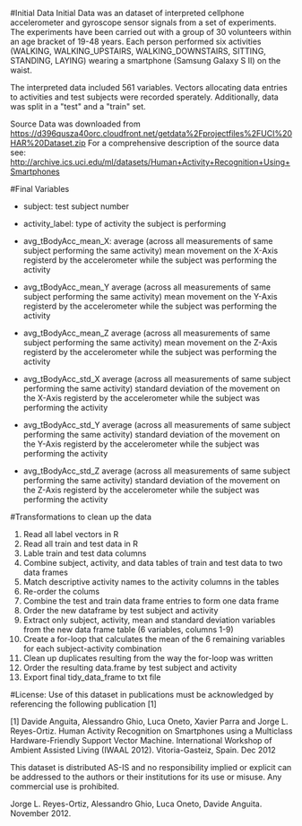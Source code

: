 #Initial Data
Initial Data was an dataset of interpreted cellphone accelerometer and gyroscope sensor signals from a set of experiments. The experiments have been carried out with a group of 30 volunteers within an age bracket of 19-48 years. Each person performed six activities (WALKING, WALKING_UPSTAIRS, WALKING_DOWNSTAIRS, SITTING, STANDING, LAYING) wearing a smartphone (Samsung Galaxy S II) on the waist.

The interpreted data included 561 variables. Vectors allocating data entries to activities and test subjects were recorded sperately. Additionally, data was split in a "test" and a "train" set.

Source Data was downloaded from https://d396qusza40orc.cloudfront.net/getdata%2Fprojectfiles%2FUCI%20HAR%20Dataset.zip 
For a comprehensive description of the source data see: http://archive.ics.uci.edu/ml/datasets/Human+Activity+Recognition+Using+Smartphones 

#Final Variables
- subject: 
test subject number

- activity_label:
type of activity the subject is performing

- avg_tBodyAcc_mean_X:
average (across all measurements of same subject performing the same activity) mean movement on the X-Axis registerd by the accelerometer while the subject was performing the activity

- avg_tBodyAcc_mean_Y
average (across all measurements of same subject performing the same activity) mean movement on the Y-Axis registerd by the accelerometer while the subject was performing the activity

- avg_tBodyAcc_mean_Z
average (across all measurements of same subject performing the same activity) mean movement on the Z-Axis registerd by the accelerometer while the subject was performing the activity

- avg_tBodyAcc_std_X
average (across all measurements of same subject performing the same activity) standard deviation of the movement on the X-Axis registerd by the accelerometer while the subject was performing the activity

- avg_tBodyAcc_std_Y
average (across all measurements of same subject performing the same activity) standard deviation of the movement on the Y-Axis registerd by the accelerometer while the subject was performing the activity

- avg_tBodyAcc_std_Z
average (across all measurements of same subject performing the same activity) standard deviation of the movement on the Z-Axis registerd by the accelerometer while the subject was performing the activity

#Transformations to clean up the data
1. Read all label vectors in R
2. Read all train and test data in R
3. Lable train and test data columns
4. Combine subject, activity, and data tables of train and test data to two data frames
5. Match descriptive activity names to the activity columns in the tables
6. Re-order the colums
7. Combine the test and train data frame entries to form one data frame
8. Order the new dataframe by test subject and activity
9. Extract only subject, activity, mean and standard deviation variables from the new data frame table (6 variables, columns 1-9)
10. Create a for-loop that calculates the mean of the 6 remaining variables for each subject-activity combination
11. Clean up duplicates resulting from the way the for-loop was written
12. Order the resulting data.frame by test subject and activity
13. Export final tidy_data_frame to txt file

#License:
Use of this dataset in publications must be acknowledged by referencing the following publication [1] 

[1] Davide Anguita, Alessandro Ghio, Luca Oneto, Xavier Parra and Jorge L. Reyes-Ortiz. Human Activity Recognition on Smartphones using a Multiclass Hardware-Friendly Support Vector Machine. International Workshop of Ambient Assisted Living (IWAAL 2012). Vitoria-Gasteiz, Spain. Dec 2012

This dataset is distributed AS-IS and no responsibility implied or explicit can be addressed to the authors or their institutions for its use or misuse. Any commercial use is prohibited.

Jorge L. Reyes-Ortiz, Alessandro Ghio, Luca Oneto, Davide Anguita. November 2012.


